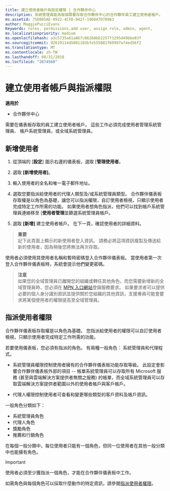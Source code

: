 ```yaml
---
title: 建立使用者帳戶與設定權限 | 合作夥伴中心
description: 系統管理員能為每個需要存取合作夥伴中心的合作夥伴員工建立使用者帳戶。
ms.assetid: 75D805AE-9922-4CFD-9427-196047D70963
author: MaggiePucciEvans
Keywords: roles, permissions,add user, assign role, admin, agent,
ms.localizationpriority: medium
ms.openlocfilehash: a3c5735a61a867c06268bb2257f3295d49bbe83f
ms.sourcegitcommit: 92629114d5081103bfe555081f69997af4ed56f2
ms.translationtype: MT
ms.contentlocale: zh-TW
ms.lasthandoff: 08/31/2018
ms.locfileid: "2874568"
---
```

# <a name="create-user-accounts-and-assign-permissions"></a>建立使用者帳戶與指派權限

**適用於**

-  合作夥伴中心

需要在儀表板存取的員工建立使用者帳戶。 這些工作必須完成使用者管理系統管理員、 帳戶系統管理員，或全域系統管理員。 


## <a name="add-a-new-user"></a>新增使用者

1. 從頂端的 [**設定**] 圖示右邊的儀表板，選取 [**管理使用者**。

2.  選取 **\[新增使用者\]**。

3.  輸入使用者的全名和唯一電子郵件地址。

4.  選取您要指派給使用者的代理人類型及/或系統管理員類型。 合作夥伴儀表板存取權是以角色為基礎，讓您可以指派權限，自訂使用者檢視，只顯示使用者完成特定工作所需的功能。  如果使用者想角色指派，他們可以找到帳戶系統管理員連絡移至 [**使用者管理**並篩選系統管理員帳戶。

5.  選取 **\[新增\]** 建立使用者帳戶。 在下一頁，確認使用者的詳細資料。

>**重要**<br>
記下此頁面上顯示的新使用者登入資訊。 請務必將這項資訊複製及傳送給新的使用者，因為稍後您將無法再次存取。 

使用者必須使用其使用者名稱和暫時密碼登入合作夥伴儀表板。 當使用者第一次登入合作夥伴儀表板時，系統會提示他們變更密碼。 

>**注意**<br> 如果您的全域管理員已離開您的組織或轉任其他角色，而您需要新增新的全域管理員時，您必須在 [MPN 入口網站](https://partner.microsoft.com/support)登錄服務要求。 如果要求者可以提供必要的個人身分識別資訊並提供關於您組織的其他資訊，支援專員可能會要求將某個使用者的權限提高至全域管理員。

## <a name="assign-user-permissions"></a>指派使用者權限

合作夥伴儀表板存取權是以角色為基礎。 您指派給使用者的權限可以自訂使用者檢視，只顯示使用者完成特定工作所需的功能。 

若要使用儀表板，您必須有指派的角色。  有兩種一般角色： 系統管理員和代理程式。

- 系統管理員權限控制使用者擁有的合作夥伴儀表板功能存取等級。 此設定會影響合作夥伴儀表板外部的項目 -- 帳單系統管理員可以存取所有 Microsoft 服務 (甚至與雲端解決方案提供者無關之服務) 的帳單，而全域系統管理員可以存取雲端解決方案提供者範圍以外的使用者帳戶與客戶帳戶。

- 代理人權限控制使用者可查看和變更哪些類型的客戶資料及帳戶資訊。
    
一般角色分類如下： 
- 系統管理員角色
- 代理人角色
- 獎勵角色
- 推薦和行銷角色


在每個一般分類中，每位使用者只能有一個角色，但同一位使用者在其他一般分類中也能擁有角色。 

>[!Important]
>使用者必須至少獲指派一個角色，才能在合作夥伴儀表板中工作。

如需角色與每個角色可以採取什麼動作的特定資訊，請參閱[指派使用者權限](permissions-overview.md)。





